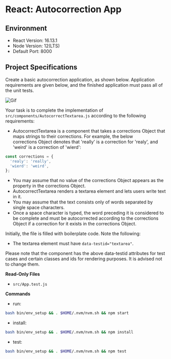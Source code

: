 # React: Autocorrection App

## Environment 

- React Version: 16.13.1
- Node Version: 12(LTS)
- Default Port: 8000

## Project Specifications 

Create a basic autocorrection application, as shown below. Application requirements are given below, and the finished application must pass all of the unit tests.

![Gif](https://hrcdn.net/s3_pub/istreet-assets/776SJzqheIQd4c0r6b7_ig/autocorrection.gif)

Your task is to complete the implementation of `src/components/AutocorrectTextarea.js` according to the following requirements:

- AutocorrectTextarea is a component that takes a corrections Object that maps strings to their corrections. For example, the below corrections Object denotes that 'really' is a correction for 'realy', and 'weird' is a correction of 'wierd':
```javascript
const corrections = {
  'realy': 'really',
  'wierd': 'weird',
};
```
- You may assume that no value of the corrections Object appears as the property in the corrections Object.
- AutocorrectTextarea renders a textarea element and lets users write text in it.
- You may assume that the text consists only of words separated by single space characters.
- Once a space character is typed, the word preceding it is considered to be complete and must be autocorrected according to the corrections Object if a correction for it exists in the corrections Object.

Initially, the file is filled with boilerplate code. Note the following:

- The textarea element must have `data-testid="textarea"`.

Please note that the component has the above data-testid attributes for test cases and certain classes and ids for rendering purposes. It is advised not to change them.

**Read-Only Files**
- `src/App.test.js`

**Commands**
- run: 
```bash
bash bin/env_setup && . $HOME/.nvm/nvm.sh && npm start
```
- install: 
```bash
bash bin/env_setup && . $HOME/.nvm/nvm.sh && npm install
```
- test: 
```bash
bash bin/env_setup && . $HOME/.nvm/nvm.sh && npm test
```
